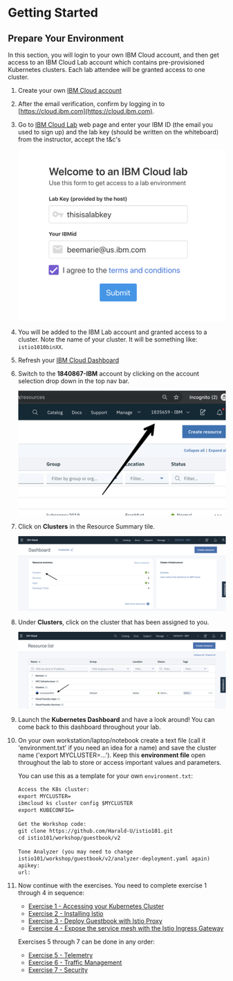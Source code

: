 


# Getting Started


## Prepare Your Environment

In this section, you will login to your own IBM Cloud account, and then get access to an IBM Cloud Lab account which contains pre-provisioned Kubernetes clusters. Each lab attendee will be granted access to one cluster.

1. Create your own [IBM Cloud account](https://ibm.biz/BdqcXN)   

1. After the email verification, confirm by logging in to [https://cloud.ibm.com](https://cloud.ibm.com).

1. Go to [IBM Cloud Lab](https://istio1010bin.mybluemix.net/) web page and enter your IBM ID (the email you used to sign up) and the lab key (should be written on the whiteboard) from the instructor, accept the t&c's

    ![](README_images/get-clusters-no-region.png)

1. You will be added to the IBM Lab account and granted access to a cluster. Note the name of your cluster. It will be something like: `istio1010binXX`.

1. Refresh your [IBM Cloud Dashboard](https://cloud.ibm.com)

1. Switch to the **1840867-IBM** account by clicking on the account selection drop down in the top nav bar.

   ![](README_images/ibmaccount.png)

1. Click on **Clusters** in the Resource Summary tile.

    ![](README_images/dashboard.png)

1.  Under **Clusters**, click on the cluster that has been assigned to you.

    ![](README_images/resource_list.png)

1. Launch the **Kubernetes Dashboard** and have a look around! You can come back to this dashboard throughout your lab.

10. On your own workstation/laptop/notebook create a text file (call it 'environment.txt' if you need an idea for a name) and save the cluster name ('export MYCLUSTER=...'). Keep this **environment file** open throughout the lab to store or access important values and parameters.

    You can use this as a template for your own `environment.txt`:

    ```
    Access the K8s cluster:
    export MYCLUSTER=
    ibmcloud ks cluster config $MYCLUSTER
    export KUBECONFIG=

    Get the Workshop code:
    git clone https://github.com/Harald-U/istio101.git
    cd istio101/workshop/guestbook/v2

    Tone Analyzer (you may need to change istio101/workshop/guestbook/v2/analyzer-deployment.yaml again)
    apikey: 
    url:    
    ```


11. Now continue with the exercises. You need to complete exercise 1 through 4 in sequence: 

    - [Exercise 1 - Accessing your Kubernetes Cluster](exercise-1/README.md) 
    - [Exercise 2 - Installing Istio](exercise-2/README.md)
    - [Exercise 3 - Deploy Guestbook with Istio Proxy](exercise-3/README.md)
    - [Exercise 4 - Expose the service mesh with the Istio Ingress Gateway](exercise-4/README.md)

    Exercises 5 through 7 can be done in any order:

    - [Exercise 5 - Telemetry](exercise-5/README.md) 
    - [Exercise 6 - Traffic Management](exercise-6/README.md) 
    - [Exercise 7 - Security](exercise-7/README.md)


